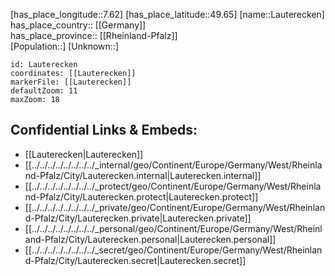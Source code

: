 ﻿---
location: [49.65,7.62] 
mapzoom: [7,12] 
mapmarker: city 
type: City
tags:
- geo/City


SpocWebEntityId: 31885
isDeleted: false
confidential: public

---
[has_place_longitude::7.62] 
[has_place_latitude::49.65] 
[name::Lauterecken] 
has_place_country:: [[Germany]]  
has_place_province:: [[Rheinland-Pfalz]]  
[Population::] 
[Unknown::] 


```leaflet
id: Lauterecken
coordinates: [[Lauterecken]] 
markerFile: [[Lauterecken]] 
defaultZoom: 11 
maxZoom: 18
```


## Confidential Links & Embeds: 
- [[Lauterecken|Lauterecken]]  
- [[../../../../../../../../_internal/geo/Continent/Europe/Germany/West/Rheinland-Pfalz/City/Lauterecken.internal|Lauterecken.internal]] 
- [[../../../../../../../../_protect/geo/Continent/Europe/Germany/West/Rheinland-Pfalz/City/Lauterecken.protect|Lauterecken.protect]] 
- [[../../../../../../../../_private/geo/Continent/Europe/Germany/West/Rheinland-Pfalz/City/Lauterecken.private|Lauterecken.private]] 
- [[../../../../../../../../_personal/geo/Continent/Europe/Germany/West/Rheinland-Pfalz/City/Lauterecken.personal|Lauterecken.personal]] 
- [[../../../../../../../../_secret/geo/Continent/Europe/Germany/West/Rheinland-Pfalz/City/Lauterecken.secret|Lauterecken.secret]] 
